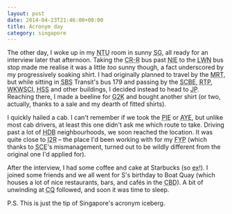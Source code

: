 ```yaml
---
layout: post
date: 2014-04-23T21:46:00+08:00
title: Acronym day
category: singapore
---
```


The other day, I woke up in my <abbr class="acronym" title="Nanyang Tehcnological University">NTU</abbr> room in sunny <abbr class="acronym" title="Singapore">SG</abbr>, all ready for an interview later that afternoon. Taking the <abbr class="acronym" title="Campus Rider - Red line">CR-R</abbr> bus past <abbr class="acronym" title="National Institute of Education">NIE</abbr> to the <abbr class="acronym" title="Lee Wee Nam">LWN</abbr> bus stop made me realise it was a little _too_ sunny though, a fact underscored by my progressively soaking shirt. I had originally planned to travel by the <abbr class="acronym" title="Mass Rapid Transit">MRT</abbr>, but while sitting in <abbr class="acronym" title="Singapore Bus Service">SBS</abbr> Transit's bus 179 and passing by the <abbr class="acronym" title="School of Chemical and Biomedical Engineering">SCBE</abbr>, <abbr class="acronym" title="Research Techno Plaza">RTP</abbr>, <abbr class="acronym" title="Wee Kim Wee School of Communication and Information">WKWSCI</abbr>, <abbr class="acronym" title="Humanities and Social Sciences">HSS</abbr> and other buildings, I decided instead to head to <abbr class="acronym" title="Jurong Point">JP</abbr>. Reaching there, I made a beeline for <abbr class="acronym" title="G2000">G2K</abbr> and bought another shirt (or two, actually, thanks to a sale and my dearth of fitted shirts).

I quickly hailed a cab. I can't remember if we took the <abbr class="acronym" title="Pan-Island Expressway">PIE</abbr> or <abbr class="acronym" title="Ayer Rajah Expressway">AYE</abbr>, but unlike most cab drivers, at least this one didn't ask me which route to take. Driving past a lot of <abbr class="acronym" title="Housing and Development Board">HDB</abbr> neighbourhoods, we soon reached the location. It was quite close to <abbr class="acronym" title="Institute for Infocomm Research">I2R</abbr> – the place I'd been working with for my <abbr class="acronym" title="Final Year Project">FYP</abbr> (which thanks to <abbr class="acronym" title="School of Computer Engineering">SCE</abbr>'s mismanagement, turned out to be wildly different from the original one I'd applied for).

After the interview, I had some coffee and cake at Starbucks (so <abbr title="expensive">ex</abbr>!). I joined some friends and we all went for S's birthday to Boat Quay (which houses a lot of nice restaurants, bars, and cafés in the <abbr class="acronym" title="Central Business District">CBD</abbr>). A bit of unwinding at <abbr class="acronym" title="Clarke Quay">CQ</abbr> followed, and soon it was time to sleep.

P.S. This is just the tip of Singapore's acronym iceberg.
